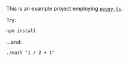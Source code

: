 This is an example project employing [`peggy-ts`][pts].

Try:

```shell
npm install
```

...and:

```shell
./math "1 / 2 + 1"
```

[pts]: https://github.com/hudlow/peggy-ts
